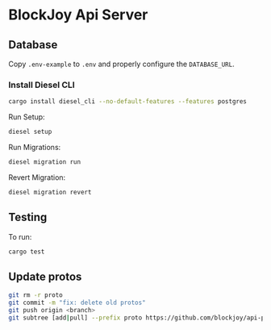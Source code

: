 # BlockJoy Api Server

## Database
Copy `.env-example` to `.env` and properly configure the `DATABASE_URL`.

### Install Diesel CLI
```bash
cargo install diesel_cli --no-default-features --features postgres
```

Run Setup:
```bash
diesel setup
```

Run Migrations:
```bash
diesel migration run
```

Revert Migration:
```bash
diesel migration revert
```

## Testing
To run:
```bash
cargo test
```

## Update protos
```bash
git rm -r proto
git commit -m "fix: delete old protos"
git push origin <branch>
git subtree [add|pull] --prefix proto https://github.com/blockjoy/api-proto <version tag> --squash
```
